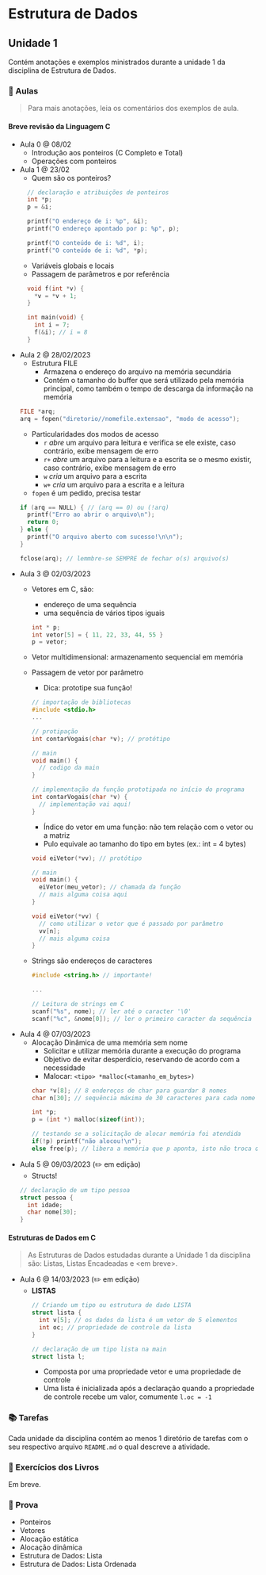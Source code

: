 # Estrutura de Dados
## Unidade 1
Contém anotações e exemplos ministrados durante a unidade 1 da disciplina de Estrutura de Dados.

### 📓 Aulas
> Para mais anotações, leia os comentários dos exemplos de aula.

#### Breve revisão da Linguagem C   
* Aula 0 @ 08/02
  * Introdução aos ponteiros (C Completo e Total)
  * Operações com ponteiros
* Aula 1 @ 23/02
  * Quem são os ponteiros?
  ```c
    // declaração e atribuições de ponteiros
    int *p;
    p = &i; 

    printf("O endereço de i: %p", &i);
    printf("O endereço apontado por p: %p", p);

    printf("O conteúdo de i: %d", i);
    printf("O conteúdo de i: %d", *p);

  ```
  * Variáveis globais e locais
  * Passagem de parâmetros e por referência
  ```c
    void f(int *v) {
      *v = *v + 1;
    }

    int main(void) {
      int i = 7;
      f(&i); // i = 8
    }
  ```
* Aula 2 @ 28/02/2023
  * Estrutura FILE
    * Armazena o endereço do arquivo na memória secundária
    * Contém o tamanho do buffer que será utilizado pela memória principal, como também o tempo de descarga da informação na memória
  ``` c
  FILE *arq;
  arq = fopen("diretorio//nomefile.extensao", "modo de acesso");
  ```
  * Particularidades dos modos de acesso
    * `r` *abre* um arquivo para leitura e verifica se ele existe, caso contrário, exibe mensagem de erro
    * `r+` *abre* um arquivo para a leitura e a escrita se o mesmo existir, caso contrário, exibe mensagem de erro
    * `w` *cria* um arquivo para a escrita
    * `w+` *cria* um arquivo para a escrita e a leitura
  * `fopen` é um pedido, precisa testar
  ```c
  if (arq == NULL) { // (arq == 0) ou (!arq) 
    printf("Erro ao abrir o arquivo\n");
    return 0;
  } else {
    printf("O arquivo aberto com sucesso!\n\n");
  }

  fclose(arq); // lemmbre-se SEMPRE de fechar o(s) arquivo(s)
  ```
* Aula 3 @ 02/03/2023
  * Vetores em C, são:
    * endereço de uma sequência
    * uma sequência de vários tipos iguais
    ```c 
    int * p;
    int vetor[5] = { 11, 22, 33, 44, 55 }
    p = vetor;
    ```
  * Vetor multidimensional: armazenamento sequencial em memória
  * Passagem de vetor por parâmetro
    * Dica: prototipe sua função!
    ```c
    // importação de bibliotecas
    #include <stdio.h>
    ...

    // protipação
    int contarVogais(char *v); // protótipo

    // main
    void main() {
      // codigo da main
    }

    // implementação da função prototipada no início do programa
    int contarVogais(char *v) {
      // implementação vai aqui!
    }
    ```
    * Índice do vetor em uma função: não tem relação com o vetor ou a matriz
    * Pulo equivale ao tamanho do tipo em bytes (ex.: int = 4 bytes)
    ```c
    void eiVetor(*vv); // protótipo

    // main
    void main() {
      eiVetor(meu_vetor); // chamada da função
      // mais alguma coisa aqui
    }

    void eiVetor(*vv) {
      // como utilizar o vetor que é passado por parâmetro
      vv[n];
      // mais alguma coisa
    }
    ```

  * Strings são endereços de caracteres
    ```c
    #include <string.h> // importante!
    
    ...

    // Leitura de strings em C
    scanf("%s", nome); // ler até o caracter '\0'
    scanf("%c", &nome[0]); // ler o primeiro caracter da sequência
    ```
* Aula 4 @ 07/03/2023
  * Alocação Dinâmica de uma memória sem nome
    * Solicitar e utilizar memória durante a execução do programa
    * Objetivo de evitar desperdício, reservando de acordo com a necessidade
    * Malocar: `<tipo> *malloc(<tamanho_em_bytes>)`
    ```c
    char *v[8]; // 8 endereços de char para guardar 8 nomes
    char n[30]; // sequência máxima de 30 caracteres para cada nome
    
    int *p;
    p = (int *) malloc(sizeof(int));

    // testando se a solicitação de alocar memória foi atendida
    if(!p) printf("não alocou!\n");
    else free(p); // libera a memória que p aponta, isto não troca o valor da variável
    ```
* Aula 5 @ 09/03/2023 (✏️ em edição)
  * Structs!
  ```c
  // declaração de um tipo pessoa
  struct pessoa {
    int idade;
    char nome[30];
  }
  ```
#### Estruturas de Dados em C
> As Estruturas de Dados estudadas durante a Unidade 1 da disciplina são: Listas, Listas Encadeadas e \<em breve\>.

* Aula 6 @ 14/03/2023 (✏️ em edição)
  * **LISTAS**
    ```c
    // Criando um tipo ou estrutura de dado LISTA
    struct lista {
      int v[5]; // os dados da lista é um vetor de 5 elementos
      int oc; // propriedade de controle da lista
    }

    // declaração de um tipo lista na main
    struct lista l;
    ```
    * Composta por uma propriedade vetor e uma propriedade de controle
    * Uma lista é inicializada após a declaração quando a propriedade de controle recebe um valor, comumente `l.oc = -1`

### 📚 Tarefas
Cada unidade da disciplina contém ao menos 1 diretório de tarefas com o seu respectivo arquivo `README.md` o qual descreve a atividade.

### 📖 Exercícios dos Livros
Em breve.

### 📔 Prova
* Ponteiros
* Vetores
* Alocação estática
* Alocação dinâmica
* Estrutura de Dados: Lista
* Estrutura de Dados: Lista Ordenada